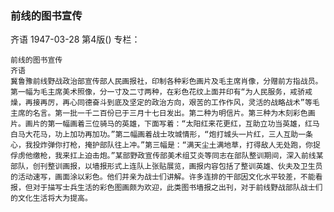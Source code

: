 ### 前线的图书宣传
齐语
1947-03-28
第4版()
专栏：

    前线的图书宣传
    齐语
    冀鲁豫前线野战政治部宣传部人民画报社，印制各种彩色画片及毛主席肖像，分赠前方指战员。第一幅为毛主席美术照像，分一寸及二寸两种，在彩色花纹上面并印有“为人民服务，戒骄戒燥，再接再厉，再心同德奋斗到底及坚定的政治方向，艰苦的工作作风，灵活的战略战术”等毛主席的名言。第一批一千二百份已于三月十七日发出。第二种为明信片。第三种为木刻彩色画片。画片的第一幅画着三位骑马的英雄，下面写着：“太阳红来花更红，互助立功当英雄，红马白马大花马，功上加功再加功。”第二幅画着战士攻城情形，“炮打城头一片红，三人互助一条心，我投炸弹你打枪，掩护部队往上冲。”第三幅是：“满天尘土满地草，打得敌人无处跑，你捉俘虏他缴枪，我来扛上迫击炮。”某部野政宣传部美术组艾炎等同志在部队整训期间，深入前线某部队，创刊整训画报，以墙报形式上连队上张贴展览，画报内容包括了整训英雄、伙夫及卫生员的活动速写，画面涂以彩色。他们并亲为战士们讲解。许多连排的干部因文化水平较差，不能看报，但对于描写士兵生活的彩色图画颇为欢迎，此类图书墙报之出刊，对于前线野战部队战士们的文化生活将大为提高。

